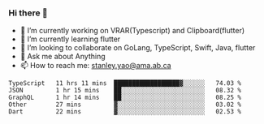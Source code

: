 ### Hi there 👋

- 🔭 I’m currently working on VRAR(Typescript) and Clipboard(flutter) 
- 🌱 I’m currently learning flutter
- 👯 I’m looking to collaborate on GoLang, TypeScript, Swift, Java, flutter
- 💬 Ask me about Anything
- 📫 How to reach me: stanley.yao@ama.ab.ca


<!--START_SECTION:waka-->
```text
TypeScript   11 hrs 11 mins  ██████████████████▓░░░░░░   74.03 % 
JSON         1 hr 15 mins    ██░░░░░░░░░░░░░░░░░░░░░░░   08.32 % 
GraphQL      1 hr 14 mins    ██░░░░░░░░░░░░░░░░░░░░░░░   08.25 % 
Other        27 mins         ▓░░░░░░░░░░░░░░░░░░░░░░░░   03.02 % 
Dart         22 mins         ▓░░░░░░░░░░░░░░░░░░░░░░░░   02.53 % 
```
<!--END_SECTION:waka-->
